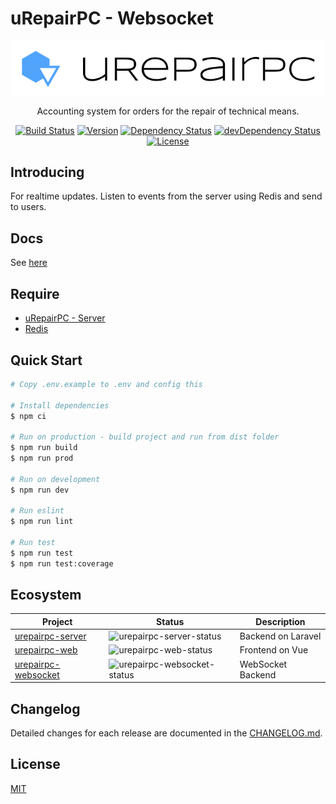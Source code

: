 # uRepairPC - Websocket

<p align="center">
    <a href="https://github.com/uRepairPC">
        <img width="500" src="https://raw.githubusercontent.com/uRepairPC/docs/master/public/logo-left-icon.png" alt="uRepairPC">
    </a>
</p>
<p align="center">
    Accounting system for orders for the repair of technical means.
</p>

<p align="center">
    <a href="https://circleci.com/gh/uRepairPC/websocket" rel="nofollow"><img src="https://circleci.com/gh/uRepairPC/websocket.svg?style=shield" alt="Build Status"></a>
    <a href="https://github.com/uRepairPC/websocket" rel="nofollow"><img src="https://img.shields.io/github/package-json/v/urepairpc/websocket.svg" alt="Version"></a>
    <a href="https://david-dm.org/uRepairPC/websocket" rel="nofollow"><img src="https://david-dm.org/uRepairPC/websocket.svg" alt="Dependency Status"></a>
    <a href="https://david-dm.org/uRepairPC/websocket?type=dev" rel="nofollow"><img src="https://david-dm.org/uRepairPC/websocket/dev-status.svg" alt="devDependency Status"></a>
    <a href="https://github.com/uRepairPC/websocket" rel="nofollow"><img src="https://img.shields.io/github/license/urepairpc/websocket.svg" alt="License"></a>
</p>

## Introducing
For realtime updates. Listen to events from the server using Redis and send to users.

## Docs
See [here](https://urepairpc.github.io/docs/)

## Require
- [uRepairPC - Server](https://github.com/uRepairPC/server)
- [Redis](https://redis.io/)

## Quick Start
```bash
# Copy .env.example to .env and config this

# Install dependencies
$ npm ci

# Run on production - build project and run from dist folder
$ npm run build
$ npm run prod

# Run on development
$ npm run dev

# Run eslint
$ npm run lint

# Run test
$ npm run test
$ npm run test:coverage
```

## Ecosystem
| Project | Status | Description |
|---------|--------|-------------|
| [urepairpc-server]    | ![urepairpc-server-status]    | Backend on Laravel |
| [urepairpc-web]       | ![urepairpc-web-status]       | Frontend on Vue |
| [urepairpc-websocket] | ![urepairpc-websocket-status] | WebSocket Backend |

[urepairpc-server]: https://github.com/uRepairPC/server
[urepairpc-server-status]: https://img.shields.io/github/package-json/v/urepairpc/server.svg

[urepairpc-web]: https://github.com/uRepairPC/web
[urepairpc-web-status]: https://img.shields.io/github/package-json/v/urepairpc/web.svg

[urepairpc-websocket]: https://github.com/uRepairPC/websocket
[urepairpc-websocket-status]: https://img.shields.io/github/package-json/v/urepairpc/websocket.svg

## Changelog
Detailed changes for each release are documented in the [CHANGELOG.md](https://github.com/uRepairPC/websocket/blob/master/CHANGELOG.md).

## License
[MIT](https://opensource.org/licenses/MIT)
